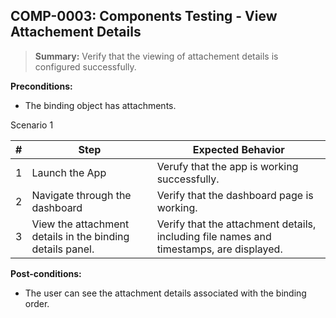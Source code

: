 ## **COMP-0003:** Components Testing - View Attachement Details  

> **Summary:** Verify that the viewing of attachement details is configured successfully.  <br>

**Preconditions:** 
- The binding object has attachments.

Scenario 1 

 | \# | Step | Expected Behavior | 
 |----|------|-------------------|
 |  1 |Launch the App| Verufy that the app is working successfully.|
 |  2 |Navigate through the dashboard | Verify that the dashboard page is working. |
 |  3 |View the attachment details in the binding details panel. | Verify that the attachment details, including file names and timestamps, are displayed.| 

**Post-conditions:**  
- The user can see the attachment details associated with the binding order.
